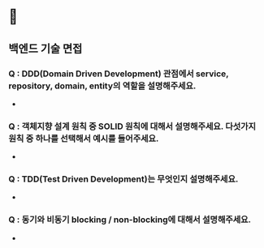 # 💯 
## 백엔드 기술 면접

### Q : DDD(Domain Driven Development) 관점에서 service, repository, domain, entity의 역할을 설명해주세요.
 - 
### Q : 객체지향 설계 원칙 중 SOLID 원칙에 대해서 설명해주세요. 다섯가지 원칙 중 하나를 선택해서 예시를 들어주세요.
 - 
### Q : TDD(Test Driven Development)는 무엇인지 설명해주세요.
 - 
### Q : 동기와 비동기 blocking / non-blocking에 대해서 설명해주세요.
 - 